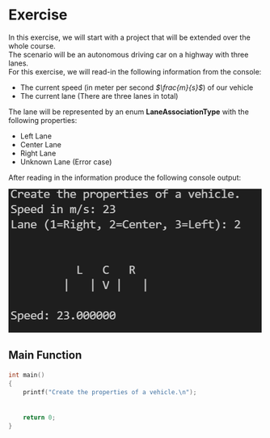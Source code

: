 # Exercise

In this exercise, we will start with a project that will be extended over the whole course.  
The scenario will be an autonomous driving car on a highway with three lanes.  
For this exercise, we will read-in the following information from the console:

- The current speed (in meter per second *$\frac{m}{s}$*) of our vehicle
- The current lane (There are three lanes in total)

The lane will be represented by an enum **LaneAssociationType** with the following properties:

- Left Lane
- Center Lane
- Right Lane
- Unknown Lane (Error case)

After reading in the information produce the following console output:

![alt](../../media/3_Lanes.png)

## Main Function

```cpp
int main()
{
    printf("Create the properties of a vehicle.\n");


    return 0;
}
```
